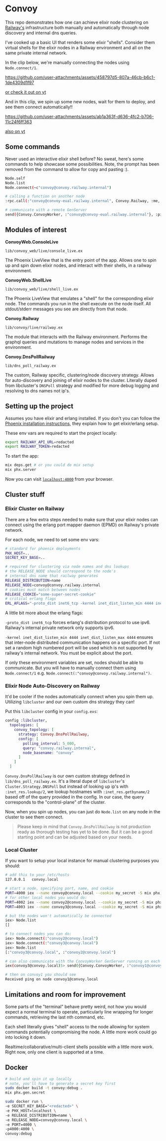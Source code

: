 # Convoy

This repo demonstrates how one can achieve elixir node clustering on [Railway's](https://railway.com/) infrastructure
both manually and automatically through node discovery and internal dns queries.

I've cooked up a basic UI that renders some elixir "shells". Consider them virtual shells
for the elixir nodes in a Railway environment and all on the same private internal network.

In the clip below, we're manually connecting the nodes using `Node.connect/1`.

https://github.com/user-attachments/assets/458797d5-807a-46cb-b6c1-1de4309d1f97

[or check it out on yt](https://youtu.be/JZABhEIZkko)

And in this clip, we spin up some new nodes, wait for them to deploy,
and see them connect automatically!!

https://github.com/user-attachments/assets/ab1a363f-d636-4fc2-b706-11c24f6ff363

[also on yt](https://youtu.be/JZABhEIZkko)

## Some commands

Never used an interactive elixir shell before? No sweat, here's some commands to help
showcase some possibilities. Note, the prompt has been removed from the command to
allow for copy and pasting :).

```bash
Node.self
Node.list
Node.connect(~c"convoy@convoy.railway.internal")

# calling a function on another node
:rpc.call(:"convoy@convoy-eual.railway.internal", Convoy.Railway, :me, [])

# communicate with a remote GenServer
send({Convoy.ConvoyWorker, :"convoy@convoy-eual.railway.internal"}, :ping)
```

## Modules of interest

**ConvoyWeb.ConsoleLive**

`lib/convoy_web/live/console_live.ex`

The Phoenix LiveView that is the entry point of the app. Allows one
to spin up and spin down elixir nodes, and interact with their shells, in a railway environment.

**ConvoyWeb.ShellLive**

`lib/convoy_web/live/shell_live.ex`

The Phoenix LiveView that emulates a "shell" for the corresponding
elixir node. The commands you run in the shell execute on the
node itself. All stdout/stderr messages you see are directly from
that node.

**Convoy.Railway**

`lib/convoy/live/railway.ex`

The module that interacts with the Railway environment.
Performs the graphql queries and mutations to manage
nodes and services in the environment.

**Convoy.DnsPollRailway**

`lib/dns_poll_railway.ex`

The custom, Railway specific, clustering/node discovery
strategy. Allows for auto-discovery and joining of elixir nodes
to the cluster. Literally duped from libcluster's `DNSPoll` strategy
and modified for more debug logging and resolving to dns names not
ip's.

## Setting up the project

Assumes you have elixir and erlang installed. If you don't you can
follow the [Phoenix installation instructions](https://hexdocs.pm/phoenix/installation.html), they explain how to get elixir/erlang setup.

These env vars are required to start the project locally:

```bash
export RAILWAY_API_URL=redacted
export RAILWAY_TOKEN=redacted
```

To start the app:

```bash
mix deps.get # or you could do mix setup
mix phx.server
```

Now you can visit [`localhost:4000`](http://localhost:4000) from your browser.

## Cluster stuff

### Elixir Cluster on Railway

There are a few extra steps needed to make sure that your elixir nodes can connect
using the erlang port mapper daemon (EPMD) on Railway's private network.

For each node, we need to set some env vars:

```bash
# standard for phoenix deployments
PHX_HOST=..
SECRET_KEY_BASE=..

# required for clustering via node names and dns lookups
# the RELEASE_NODE should correspond to the node's
# internal dns name that railway generates
RELEASE_DISTRIBUTION=name
RELEASE_NODE=convoy@convoy.railway.internal
# cookies must match between nodes
RELEASE_COOKIE="some-super-secret-cookie"
# critical erlang flags
ERL_AFLAGS="-proto_dist inet6_tcp -kernel inet_dist_listen_min 4444 inet_dist_listen_max 4444"
```

A little bit more about the erlang flags:

`-proto_dist inet6_tcp` forces erlang's distribution protocol to use ipv6. Railway's
internal private network only supports ipv6.

`-kernel inet_dist_listen_min 4444 inet_dist_listen_max 4444` ensures that inter-node distributed communication happens on a specific port. If not set a random high numbered port will be used which is not supported by railway's internal network. You must be explicit about the port.

If only these environment variables are set, nodes should be able to communicate. But you will have to manually connect them using `Node.connect/1` e.g. `Node.connect(:"convoy@convoy.railway.internal")`.

### Elixir Node Auto-Discovery on Railway

It'd be cooler if the nodes automatically connect when you spin them up. Utilizing `libcluster` and our own custom dns strategy they can!

Put this `libcluster` config in your `config.exs`:

```elixir
config :libcluster,
  topologies: [
    convoy_topology: [
      strategy: Convoy.DnsPollRailway,
      config: [
        polling_interval: 5_000,
        query: "convoy.railway.internal",
        node_basename: "convoy"
      ]
    ]
  ]
```

`Convoy.DnsPollRailway` is our own custom strategy defined in `lib/dns_poll_railway.ex`.
It's a literal dupe of `libcluster`'s `Cluster.Strategy.DNSPoll` but instead of looking up ip's with `:inet_res.lookup/2`, we lookup hostnames with `:inet_res.getbyname/2` based off of the query provided in the config. In our case, the query corresponds to the "control-plane" of the cluster.

Now, when you spin up nodes, you can just do `Node.list` on any node in the cluster to see them connect.

> Please keep in mind that `Convoy.DnsPollRailway` is not production ready as thorough testing has yet to be done. But it can be a good starting point and can be adjusted based on your needs.

### Local Cluster

If you want to setup your local instance for manual clustering purposes you should:

```bash
# add this to your /etc/hosts
127.0.0.1   convoy.local

# start a node, specifying port, name, and cookie
PORT=4000 iex --name convoy@convoy.local --cookie my_secret -S mix phx.server
# for other local nodes you would do:
PORT=4002 iex --name convoy2@convoy.local --cookie my_secret -S mix phx.server
PORT=4003 iex --name convoy3@convoy.local --cookie my_secret -S mix phx.server

# but the nodes won't automatically be connected
iex> Node.list
[]

# to connect nodes you can do:
iex> Node.connect(:"convoy2@convoy.local")
iex> Node.connect(:"convoy3@convoy.local")
iex> Node.list
[:"convoy3@convoy.local", :"convoy2@convoy.local"]

# can also communicate with the ConvoyWorker GenServer running on each node
iex(convoy3@convoy.local)5> send({Convoy.ConvoyWorker, :"convoy1@convoy.local"}, :ping)

# then on convoy1 you should see
Received ping on node convoy1@convoy.local
```

## Limitations and room for improvement

Some parts of the "terminal" behave pretty weird, not how you would expect
a normal terminal to operate, particularly line wrapping for longer commands,
retrieving the last nth command, etc.

Each shell literally gives "shell" access to the node allowing for
system commands potentially compromising the node. A little more work
could go into locking it down.

Realtime/collaborative/multi-client shells possible with a little more work. Right now, only
one client is supported at a time.

## Docker

```bash
# build and spin it up locally
# note, you'll have to generate a secret key first
sudo docker build -t convoy:debug .
mix phx.gen.secret

sudo docker run \
-e SECRET_KEY_BASE="<redacted>" \
-e PHX_HOST=localhost \
-e RELEASE_DISTRIBUTION=name \
-e RELEASE_NODE=convoy@convoy.local \
-e PORT=4000 \
-p4000:4000 \
convoy:debug
```
